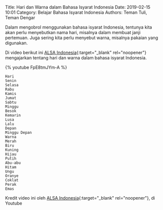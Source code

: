 Title: Hari dan Warna dalam Bahasa Isyarat Indonesia
Date: 2019-02-15 10:01
Category: Belajar Bahasa Isyarat Indonesia
Authors: Teman Tuli, Teman Dengar

Dalam mengobrol menggunakan bahasa isyarat Indonesia,  tentunya kita akan perlu menyebutkan nama hari,
misalnya dalam membuat janji pertemuan. Juga sering kita perlu menyebut warna, misalnya pakaian yang digunakan.

Di video berikut ini
[ALSA Indonesia](https://www.youtube.com/channel/UC349eckeCzSdMYmvWic5FNQ){:target="_blank" rel="noopener"}
mengajarkan tentang hari dan warna dalam bahasa isyarat Indonesia.

{% youtube FpE8tmJYm-A %}

```
Hari
Senin
Selasa
Rabu
Kamis
Jumat
Sabtu
Minggu
Besok
Kemarin
Lusa
Lalu
Depan
Minggu Depan
Warna
Merah
Biru
Kuning
Hijau
Putih
Abu-abu
Hitam
Ungu
Oranye
Coklat
Perak
Emas
```

Kredit video ini oleh 
[ALSA Indonesia](https://www.youtube.com/channel/UC349eckeCzSdMYmvWic5FNQ){:target="_blank" rel="noopener"},
 di Youtube
